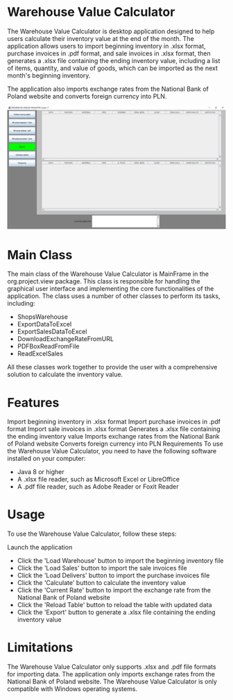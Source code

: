 # Warehouse Value Calculator
The Warehouse Value Calculator is desktop application designed to help users calculate their inventory value at the end of the month. The application allows users to import beginning inventory in .xlsx format, purchase invoices in .pdf format, and sale invoices in .xlsx format, then generates a .xlsx file containing the ending inventory value, including a list of items, quantity, and value of goods, which can be imported as the next month's beginning inventory.

The application also imports exchange rates from the National Bank of Poland website and converts foreign currency into PLN.

![alt text](https://github.com/DamianCegielka/warehouse/blob/610b444e2d94701bd01eef86f26f1beb95e29c16/src/pictures/warehouse_desktop.jpg "Desktop screenshot")

# Main Class
The main class of the Warehouse Value Calculator is MainFrame in the org.project.view package. This class is responsible for handling the graphical user interface and implementing the core functionalities of the application. The class uses a number of other classes to perform its tasks, including:

+ ShopsWarehouse
+ ExportDataToExcel
+ ExportSalesDataToExcel
+ DownloadExchangeRateFromURL
+ PDFBoxReadFromFile
+ ReadExcelSales

All these classes work together to provide the user with a comprehensive solution to calculate the inventory value.

# Features
Import beginning inventory in .xlsx format
Import purchase invoices in .pdf format
Import sale invoices in .xlsx format
Generates a .xlsx file containing the ending inventory value
Imports exchange rates from the National Bank of Poland website
Converts foreign currency into PLN
Requirements
To use the Warehouse Value Calculator, you need to have the following software installed on your computer:

+ Java 8 or higher
+ A .xlsx file reader, such as Microsoft Excel or LibreOffice
+ A .pdf file reader, such as Adobe Reader or Foxit Reader

# Usage
To use the Warehouse Value Calculator, follow these steps:

Launch the application
+ Click the 'Load Warehouse' button to import the beginning inventory file
+ Click the 'Load Sales' button to import the sale invoices file
+ Click the 'Load Delivers' button to import the purchase invoices file
+ Click the 'Calculate' button to calculate the inventory value
+ Click the 'Current Rate' button to import the exchange rate from the National Bank of Poland website
+ Click the 'Reload Table' button to reload the table with updated data
+ Click the 'Export' button to generate a .xlsx file containing the ending inventory value

# Limitations
The Warehouse Value Calculator only supports .xlsx and .pdf file formats for importing data.
The application only imports exchange rates from the National Bank of Poland website.
The Warehouse Value Calculator is only compatible with Windows operating systems.

